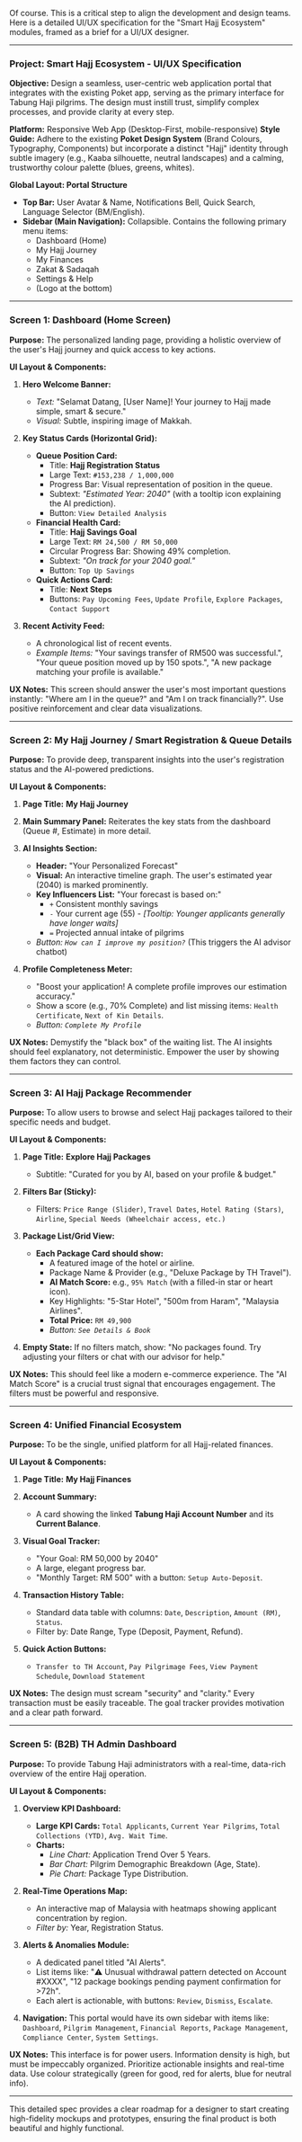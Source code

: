 Of course. This is a critical step to align the development and design teams. Here is a detailed UI/UX specification for the "Smart Hajj Ecosystem" modules, framed as a brief for a UI/UX designer.

---

### **Project: Smart Hajj Ecosystem - UI/UX Specification**

**Objective:** Design a seamless, user-centric web application portal that integrates with the existing Poket app, serving as the primary interface for Tabung Haji pilgrims. The design must instill trust, simplify complex processes, and provide clarity at every step.

**Platform:** Responsive Web App (Desktop-First, mobile-responsive)
**Style Guide:** Adhere to the existing **Poket Design System** (Brand Colours, Typography, Components) but incorporate a distinct "Hajj" identity through subtle imagery (e.g., Kaaba silhouette, neutral landscapes) and a calming, trustworthy colour palette (blues, greens, whites).

**Global Layout: Portal Structure**
*   **Top Bar:** User Avatar & Name, Notifications Bell, Quick Search, Language Selector (BM/English).
*   **Sidebar (Main Navigation):** Collapsible. Contains the following primary menu items:
    *   Dashboard (Home)
    *   My Hajj Journey
    *   My Finances
    *   Zakat & Sadaqah
    *   Settings & Help
    *   (Logo at the bottom)

---

### **Screen 1: Dashboard (Home Screen)**

**Purpose:** The personalized landing page, providing a holistic overview of the user's Hajj journey and quick access to key actions.

**UI Layout & Components:**

1.  **Hero Welcome Banner:**
    *   *Text:* "Selamat Datang, [User Name]! Your journey to Hajj made simple, smart & secure."
    *   *Visual:* Subtle, inspiring image of Makkah.

2.  **Key Status Cards (Horizontal Grid):**
    *   **Queue Position Card:**
        *   Title: **Hajj Registration Status**
        *   Large Text: `#153,238 / 1,000,000`
        *   Progress Bar: Visual representation of position in the queue.
        *   Subtext: *"Estimated Year: 2040"* (with a tooltip icon explaining the AI prediction).
        *   Button: `View Detailed Analysis`
    *   **Financial Health Card:**
        *   Title: **Hajj Savings Goal**
        *   Large Text: `RM 24,500 / RM 50,000`
        *   Circular Progress Bar: Showing 49% completion.
        *   Subtext: *"On track for your 2040 goal."*
        *   Button: `Top Up Savings`
    *   **Quick Actions Card:**
        *   Title: **Next Steps**
        *   Buttons: `Pay Upcoming Fees`, `Update Profile`, `Explore Packages`, `Contact Support`

3.  **Recent Activity Feed:**
    *   A chronological list of recent events.
    *   *Example Items:* "Your savings transfer of RM500 was successful.", "Your queue position moved up by 150 spots.", "A new package matching your profile is available."

**UX Notes:** This screen should answer the user's most important questions instantly: "Where am I in the queue?" and "Am I on track financially?". Use positive reinforcement and clear data visualizations.

---

### **Screen 2: My Hajj Journey / Smart Registration & Queue Details**

**Purpose:** To provide deep, transparent insights into the user's registration status and the AI-powered predictions.

**UI Layout & Components:**

1.  **Page Title:** **My Hajj Journey**

2.  **Main Summary Panel:** Reiterates the key stats from the dashboard (Queue #, Estimate) in more detail.

3.  **AI Insights Section:**
    *   **Header:** "Your Personalized Forecast"
    *   **Visual:** An interactive timeline graph. The user's estimated year (2040) is marked prominently.
    *   **Key Influencers List:** "Your forecast is based on:"
        *   `+` Consistent monthly savings
        *   `-` Your current age (55) - *[Tooltip: Younger applicants generally have longer waits]*
        *   `=` Projected annual intake of pilgrims
    *   *Button: `How can I improve my position?`* (This triggers the AI advisor chatbot)

4.  **Profile Completeness Meter:**
    *   "Boost your application! A complete profile improves our estimation accuracy."
    *   Show a score (e.g., 70% Complete) and list missing items: `Health Certificate`, `Next of Kin Details`.
    *   *Button: `Complete My Profile`*

**UX Notes:** Demystify the "black box" of the waiting list. The AI insights should feel explanatory, not deterministic. Empower the user by showing them factors they can control.

---

### **Screen 3: AI Hajj Package Recommender**

**Purpose:** To allow users to browse and select Hajj packages tailored to their specific needs and budget.

**UI Layout & Components:**

1.  **Page Title:** **Explore Hajj Packages**
    *   Subtitle: "Curated for you by AI, based on your profile & budget."

2.  **Filters Bar (Sticky):**
    *   Filters: `Price Range (Slider)`, `Travel Dates`, `Hotel Rating (Stars)`, `Airline`, `Special Needs (Wheelchair access, etc.)`

3.  **Package List/Grid View:**
    *   **Each Package Card should show:**
        *   A featured image of the hotel or airline.
        *   Package Name & Provider (e.g., "Deluxe Package by TH Travel").
        *   **AI Match Score:** e.g., `95% Match` (with a filled-in star or heart icon).
        *   Key Highlights: "5-Star Hotel", "500m from Haram", "Malaysia Airlines".
        *   **Total Price:** `RM 49,900`
        *   *Button: `See Details & Book`*

4.  **Empty State:** If no filters match, show: "No packages found. Try adjusting your filters or chat with our advisor for help."

**UX Notes:** This should feel like a modern e-commerce experience. The "AI Match Score" is a crucial trust signal that encourages engagement. The filters must be powerful and responsive.

---

### **Screen 4: Unified Financial Ecosystem**

**Purpose:** To be the single, unified platform for all Hajj-related finances.

**UI Layout & Components:**

1.  **Page Title:** **My Hajj Finances**

2.  **Account Summary:**
    *   A card showing the linked **Tabung Haji Account Number** and its **Current Balance**.

3.  **Visual Goal Tracker:**
    *   "Your Goal: RM 50,000 by 2040"
    *   A large, elegant progress bar.
    *   "Monthly Target: RM 500" with a button: `Setup Auto-Deposit`.

4.  **Transaction History Table:**
    *   Standard data table with columns: `Date`, `Description`, `Amount (RM)`, `Status`.
    *   Filter by: Date Range, Type (Deposit, Payment, Refund).

5.  **Quick Action Buttons:**
    *   `Transfer to TH Account`, `Pay Pilgrimage Fees`, `View Payment Schedule`, `Download Statement`

**UX Notes:** The design must scream "security" and "clarity." Every transaction must be easily traceable. The goal tracker provides motivation and a clear path forward.

---

### **Screen 5: (B2B) TH Admin Dashboard**

**Purpose:** To provide Tabung Haji administrators with a real-time, data-rich overview of the entire Hajj operation.

**UI Layout & Components:**

1.  **Overview KPI Dashboard:**
    *   **Large KPI Cards:** `Total Applicants`, `Current Year Pilgrims`, `Total Collections (YTD)`, `Avg. Wait Time`.
    *   **Charts:**
        *   *Line Chart:* Application Trend Over 5 Years.
        *   *Bar Chart:* Pilgrim Demographic Breakdown (Age, State).
        *   *Pie Chart:* Package Type Distribution.

2.  **Real-Time Operations Map:**
    *   An interactive map of Malaysia with heatmaps showing applicant concentration by region.
    *   *Filter by:* Year, Registration Status.

3.  **Alerts & Anomalies Module:**
    *   A dedicated panel titled "AI Alerts".
    *   List items like: "⚠️ Unusual withdrawal pattern detected on Account #XXXX", "12 package bookings pending payment confirmation for >72h".
    *   Each alert is actionable, with buttons: `Review`, `Dismiss`, `Escalate`.

4.  **Navigation:** This portal would have its own sidebar with items like: `Dashboard`, `Pilgrim Management`, `Financial Reports`, `Package Management`, `Compliance Center`, `System Settings`.

**UX Notes:** This interface is for power users. Information density is high, but must be impeccably organized. Prioritize actionable insights and real-time data. Use colour strategically (green for good, red for alerts, blue for neutral info).

---

This detailed spec provides a clear roadmap for a designer to start creating high-fidelity mockups and prototypes, ensuring the final product is both beautiful and highly functional.